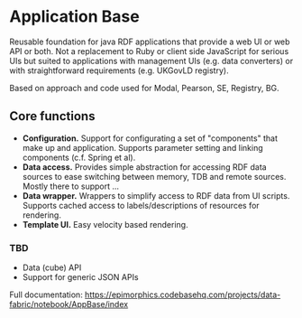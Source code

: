 # Application Base

Reusable foundation for java RDF applications that provide a web UI or web API or both.
Not a replacement to Ruby or client side JavaScript for serious UIs but suited 
to applications with management UIs (e.g. data converters) or with straightforward
requirements (e.g. UKGovLD registry).

Based on approach and code used for Modal, Pearson, SE, Registry, BG.

## Core functions

   * **Configuration.** Support for configurating a set of "components" that make up and application. Supports parameter setting and linking components (c.f. Spring et al).
   * **Data access.**   Provides simple abstraction for accessing RDF data sources to ease switching between memory, TDB and remote sources. Mostly there to support ...
   * **Data wrapper.**  Wrappers to simplify access to RDF data from UI scripts. Supports cached access to labels/descriptions of resources for rendering.
   * **Template UI.**   Easy velocity based rendering. 

### TBD

   * Data (cube) API
   * Support for generic JSON APIs

Full documentation: https://epimorphics.codebasehq.com/projects/data-fabric/notebook/AppBase/index